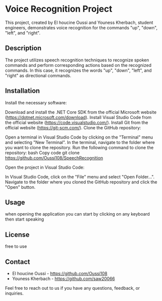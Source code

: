 # Voice Recognition Project

This project, created by El houcine Oussi and Youness Kherbach, student engineers, demonstrates voice recognition for the commands "up", "down", "left", and "right".

## Description

The project utilizes speech recognition techniques to recognize spoken commands and perform corresponding actions based on the recognized commands. In this case, it recognizes the words "up", "down", "left", and "right" as directional commands.

## Installation
Install the necessary software:

Download and install the .NET Core SDK from the official Microsoft website (https://dotnet.microsoft.com/download).
Install Visual Studio Code from the official website (https://code.visualstudio.com/).
Install Git from the official website (https://git-scm.com/).
Clone the GitHub repository:

Open a terminal in Visual Studio Code by clicking on the "Terminal" menu and selecting "New Terminal".
In the terminal, navigate to the folder where you want to clone the repository.
Run the following command to clone the repository:
bash
Copy code
git clone https://github.com/Oussi108/SpeechRecognition


Open the project in Visual Studio Code:

In Visual Studio Code, click on the "File" menu and select "Open Folder...".
Navigate to the folder where you cloned the GitHub repository and click the "Open" button.
## Usage

when opening the application you can start by clicking on any keyboard then start speaking


## License

free to use
## Contact

- El houcine Oussi - https://github.com/Oussi108
- Youness Kherbach - https://github.com/saw20066

Feel free to reach out to us if you have any questions, feedback, or inquiries.

